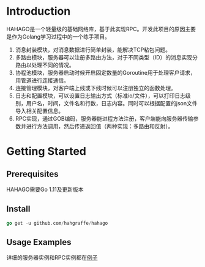 <!--
 * @Author: haha_giraffe
 * @Date: 2020-01-30 17:09:09
 * @Description: file content
 -->

# Introduction

HAHAGO是一个轻量级的基础网络库，基于此实现RPC。开发此项目的原因主要是作为Golang学习过程中的一个练手项目。

1. 消息封装模块，对消息数据进行简单封装，能解决TCP粘包问题。
2. 多路由模块，服务器可以注册多路由方法，对于不同类型（ID）的消息实现分路由以处理不同的情况。
3. 协程池模块，服务器启动时候开启固定数量的Goroutine用于处理客户请求，用管道进行连接通信。
4. 连接管理模块，对客户端上线或下线时候可以注册独立的函数处理。
5. 日志和配置模块，可以设置日志输出方式（标准io/文件），可以打印日志级别，用户名，时间，文件名和行数，日志内容。同时可以根据配置的json文件导入相关配置信息。
6. RPC实现，通过GOB编码，服务器能进程方法注册，客户端能向服务器传输参数并进行方法调用，然后传递返回值（两种实现：多路由和反射）。

# Getting Started

## Prerequisites

HAHAGO需要Go 1.11及更新版本

## Install

```go
go get -u github.com/hahgraffe/hahago
```

## Usage Examples

详细的服务器实例和RPC实例都在[例子](https://github.com/hahgiraffe/hahago/tree/master/test)


